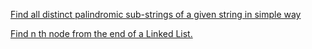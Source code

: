 [Find all distinct palindromic sub-strings of a given string in simple way](https://github.com/thecoder8890/simplify-code/blob/master/DistinctPalindrom.java)


[Find n th node from the end of a Linked List.](https://github.com/thecoder8890/simplify-code/blob/master/FindLastLL)
